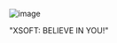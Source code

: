 ![image](https://github.com/XsoftBud/XsoftBud/assets/127049334/d5160d9a-b690-458c-8144-36bc92de2de0)




"XSOFT: BELIEVE IN YOU!"

